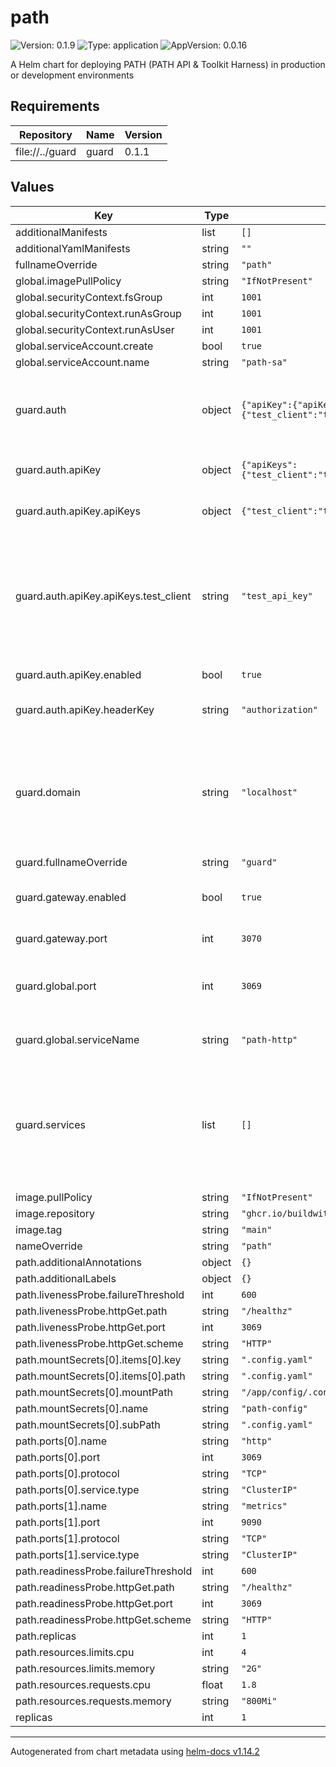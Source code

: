 # path

![Version: 0.1.9](https://img.shields.io/badge/Version-0.1.9-informational?style=flat-square) ![Type: application](https://img.shields.io/badge/Type-application-informational?style=flat-square) ![AppVersion: 0.0.16](https://img.shields.io/badge/AppVersion-0.0.16-informational?style=flat-square)

A Helm chart for deploying PATH (PATH API & Toolkit Harness) in production or development environments

## Requirements

| Repository | Name | Version |
|------------|------|---------|
| file://../guard | guard | 0.1.1 |

## Values

| Key | Type | Default | Description |
|-----|------|---------|-------------|
| additionalManifests | list | `[]` |  |
| additionalYamlManifests | string | `""` |  |
| fullnameOverride | string | `"path"` |  |
| global.imagePullPolicy | string | `"IfNotPresent"` |  |
| global.securityContext.fsGroup | int | `1001` |  |
| global.securityContext.runAsGroup | int | `1001` |  |
| global.securityContext.runAsUser | int | `1001` |  |
| global.serviceAccount.create | bool | `true` |  |
| global.serviceAccount.name | string | `"path-sa"` |  |
| guard.auth | object | `{"apiKey":{"apiKeys":{"test_client":"test_api_key"},"enabled":true,"headerKey":"authorization"}}` | The type of authorization flow to use. Currently supports `apiKey` and `groveLegacy`. `apiKey` is enabled by default. |
| guard.auth.apiKey | object | `{"apiKeys":{"test_client":"test_api_key"},"enabled":true,"headerKey":"authorization"}` | Configuration for the API key authorization flow. |
| guard.auth.apiKey.apiKeys | object | `{"test_client":"test_api_key"}` | A map of API keys authorized to access the PATH service. |
| guard.auth.apiKey.apiKeys.test_client | string | `"test_api_key"` | A default API key provided for local development. IMPORTANT: For production deployments, the `apiKeys` field should be overridden with the actual API keys for the PATH service. |
| guard.auth.apiKey.enabled | bool | `true` | Whether to enable API key authentication. |
| guard.auth.apiKey.headerKey | string | `"authorization"` | The header key to use for API key authentication. |
| guard.domain | string | `"localhost"` | domain will be used for matching HTTPRoutes by subdomain, as defined in the `httproute-subdomain.yaml` template. For example, hostnames will be created for `<SERVICE_ID>.localhost`. |
| guard.fullnameOverride | string | `"guard"` |  |
| guard.gateway.enabled | bool | `true` | Whether to deploy the Envoy Gateway resource (should always be true) |
| guard.gateway.port | int | `3070` | The port that Envoy Gateway will listen on. |
| guard.global.port | int | `3069` | The port that the PATH service runs on in the cluster. This is the port that Envoy Gateway will forward requests to. |
| guard.global.serviceName | string | `"path-http"` | The name of the service that the PATH service is deployed to. |
| guard.services | list | `[]` | List of services that will be routed by Envoy Gateway to the PATH backend. These services will be used to construct HTTPRoutes for each service. All services enabled for a PATH deployment must be listed here. |
| image.pullPolicy | string | `"IfNotPresent"` |  |
| image.repository | string | `"ghcr.io/buildwithgrove/path"` |  |
| image.tag | string | `"main"` |  |
| nameOverride | string | `"path"` |  |
| path.additionalAnnotations | object | `{}` |  |
| path.additionalLabels | object | `{}` |  |
| path.livenessProbe.failureThreshold | int | `600` |  |
| path.livenessProbe.httpGet.path | string | `"/healthz"` |  |
| path.livenessProbe.httpGet.port | int | `3069` |  |
| path.livenessProbe.httpGet.scheme | string | `"HTTP"` |  |
| path.mountSecrets[0].items[0].key | string | `".config.yaml"` |  |
| path.mountSecrets[0].items[0].path | string | `".config.yaml"` |  |
| path.mountSecrets[0].mountPath | string | `"/app/config/.config.yaml"` |  |
| path.mountSecrets[0].name | string | `"path-config"` |  |
| path.mountSecrets[0].subPath | string | `".config.yaml"` |  |
| path.ports[0].name | string | `"http"` |  |
| path.ports[0].port | int | `3069` |  |
| path.ports[0].protocol | string | `"TCP"` |  |
| path.ports[0].service.type | string | `"ClusterIP"` |  |
| path.ports[1].name | string | `"metrics"` |  |
| path.ports[1].port | int | `9090` |  |
| path.ports[1].protocol | string | `"TCP"` |  |
| path.ports[1].service.type | string | `"ClusterIP"` |  |
| path.readinessProbe.failureThreshold | int | `600` |  |
| path.readinessProbe.httpGet.path | string | `"/healthz"` |  |
| path.readinessProbe.httpGet.port | int | `3069` |  |
| path.readinessProbe.httpGet.scheme | string | `"HTTP"` |  |
| path.replicas | int | `1` |  |
| path.resources.limits.cpu | int | `4` |  |
| path.resources.limits.memory | string | `"2G"` |  |
| path.resources.requests.cpu | float | `1.8` |  |
| path.resources.requests.memory | string | `"800Mi"` |  |
| replicas | int | `1` |  |

----------------------------------------------
Autogenerated from chart metadata using [helm-docs v1.14.2](https://github.com/norwoodj/helm-docs/releases/v1.14.2)

